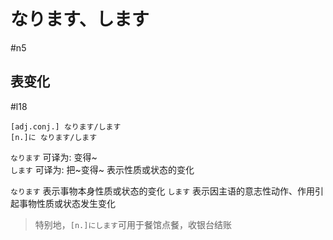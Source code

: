 # なります、します
 #n5 

## 表变化  
 #l18
```nihongo
[adj.conj.] なります/します
[n.]に なります/します
```

`なります` 可译为: 变得~  
`します` 可译为: 把~变得~
表示性质或状态的变化

`なります` 表示事物本身性质或状态的变化
`します` 表示因主语的意志性动作、作用引起事物性质或状态发生变化


> 特别地，`[n.]にします`可用于餐馆点餐，收银台结账
